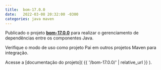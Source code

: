 ```yaml
---
title:  bom-17.0.0
date:   2022-03-08 20:32:00 -0300
categories: java maven
---
```

Publicado o projeto **[bom-17.0.0](https://lvrodrigues.github.io/repository/bom-17.0.0)** para realizar o gerenciamento de dependências entre os componentes Java.

Verifique o modo de uso como projeto Pai em outros projetos Maven para integração.

Acesse a [documentação do projeto]( {{ '/bom-17.0.0/' | relative_url }} ).
